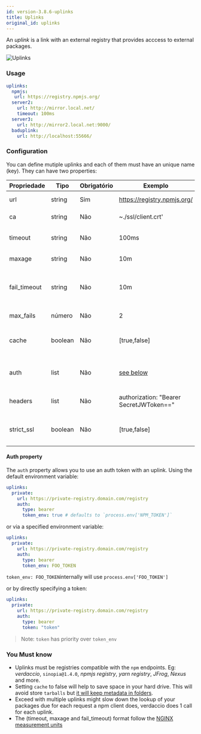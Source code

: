 ```yaml
---
id: version-3.8.6-uplinks
title: Uplinks
original_id: uplinks
---
```


An *uplink* is a link with an external registry that provides acccess to external packages.

![Uplinks](/img/uplinks.png)

### Usage

```yaml
uplinks:
  npmjs:
   url: https://registry.npmjs.org/
  server2:
    url: http://mirror.local.net/
    timeout: 100ms
  server3:
    url: http://mirror2.local.net:9000/
  baduplink:
    url: http://localhost:55666/
```

### Configuration

You can define mutiple uplinks and each of them must have an unique name (key). They can have two properties:

| Propriedade  | Tipo    | Obrigatório | Exemplo                                 | Suporte  | Descrição                                                                                                                  | Padrão     |
| ------------ | ------- | ----------- | --------------------------------------- | -------- | -------------------------------------------------------------------------------------------------------------------------- | ---------- |
| url          | string  | Sim         | https://registry.npmjs.org/             | completo | The registry url                                                                                                           | npmjs      |
| ca           | string  | Não         | ~./ssl/client.crt'                      | completo | SSL path certificate                                                                                                       | No default |
| timeout      | string  | Não         | 100ms                                   | completo | set new timeout for the request                                                                                            | 30s        |
| maxage       | string  | Não         | 10m                                     | completo | limit maximun failure request                                                                                              | 2m         |
| fail_timeout | string  | Não         | 10m                                     | completo | defines max time when a request becomes a failure                                                                          | 5m         |
| max_fails    | número  | Não         | 2                                       | completo | limit maximun failure request                                                                                              | 2          |
| cache        | boolean | Não         | [true,false]                            | >= 2.1   | cache all remote tarballs in storage                                                                                       | true       |
| auth         | list    | Não         | [see below](uplinks.md#auth-property)   | >= 2.5   | assigns the header 'Authorization' [more info](http://blog.npmjs.org/post/118393368555/deploying-with-npm-private-modules) | disabled   |
| headers      | list    | Não         | authorization: "Bearer SecretJWToken==" | completo | list of custom headers for the uplink                                                                                      | disabled   |
| strict_ssl   | boolean | Não         | [true,false]                            | >= 3.0   | If true, requires SSL certificates be valid.                                                                               | true       |

#### Auth property

The `auth` property allows you to use an auth token with an uplink. Using the default environment variable:

```yaml
uplinks:
  private:
    url: https://private-registry.domain.com/registry
    auth:
      type: bearer
      token_env: true # defaults to `process.env['NPM_TOKEN']`   
```

or via a specified environment variable:

```yaml
uplinks:
  private:
    url: https://private-registry.domain.com/registry
    auth:
      type: bearer
      token_env: FOO_TOKEN
```

`token_env: FOO_TOKEN`internally will use `process.env['FOO_TOKEN']`

or by directly specifying a token:

```yaml
uplinks:
  private:
    url: https://private-registry.domain.com/registry
    auth:
      type: bearer
      token: "token"
```

> Note: `token` has priority over `token_env`

### You Must know

* Uplinks must be registries compatible with the `npm` endpoints. Eg: *verdaccio*, `sinopia@1.4.0`, *npmjs registry*, *yarn registry*, *JFrog*, *Nexus* and more.
* Setting `cache` to false will help to save space in your hard drive. This will avoid store `tarballs` but [it will keep metadata in folders](https://github.com/verdaccio/verdaccio/issues/391).
* Exceed with multiple uplinks might slow down the lookup of your packages due for each request a npm client does, verdaccio does 1 call for each uplink.
* The (timeout, maxage and fail_timeout) format follow the [NGINX measurement units](http://nginx.org/en/docs/syntax.html)